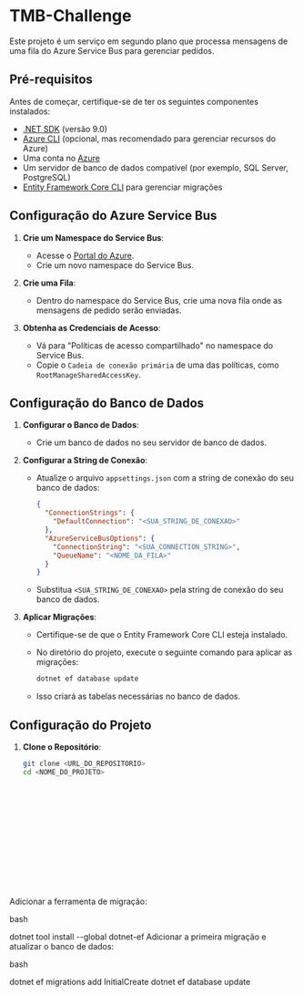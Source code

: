 # TMB-Challenge

Este projeto é um serviço em segundo plano que processa mensagens de uma fila do Azure Service Bus para gerenciar pedidos.

## Pré-requisitos

Antes de começar, certifique-se de ter os seguintes componentes instalados:

- [.NET SDK](https://dotnet.microsoft.com/download) (versão 9.0)
- [Azure CLI](https://docs.microsoft.com/cli/azure/install-azure-cli) (opcional, mas recomendado para gerenciar recursos do Azure)
- Uma conta no [Azure](https://azure.microsoft.com/)
- Um servidor de banco de dados compatível (por exemplo, SQL Server, PostgreSQL)
- [Entity Framework Core CLI](https://docs.microsoft.com/ef/core/cli/dotnet) para gerenciar migrações

## Configuração do Azure Service Bus

1. **Crie um Namespace do Service Bus**:
   - Acesse o [Portal do Azure](https://portal.azure.com/).
   - Crie um novo namespace do Service Bus.

2. **Crie uma Fila**:
   - Dentro do namespace do Service Bus, crie uma nova fila onde as mensagens de pedido serão enviadas.

3. **Obtenha as Credenciais de Acesso**:
   - Vá para "Políticas de acesso compartilhado" no namespace do Service Bus.
   - Copie o `Cadeia de conexão primária` de uma das políticas, como `RootManageSharedAccessKey`.

## Configuração do Banco de Dados

1. **Configurar o Banco de Dados**:
   - Crie um banco de dados no seu servidor de banco de dados.

2. **Configurar a String de Conexão**:
   - Atualize o arquivo `appsettings.json` com a string de conexão do seu banco de dados:

     ```json
     {
       "ConnectionStrings": {
         "DefaultConnection": "<SUA_STRING_DE_CONEXAO>"
       },
       "AzureServiceBusOptions": {
         "ConnectionString": "<SUA_CONNECTION_STRING>",
         "QueueName": "<NOME_DA_FILA>"
       }
     }
     ```

   - Substitua `<SUA_STRING_DE_CONEXAO>` pela string de conexão do seu banco de dados.

3. **Aplicar Migrações**:
   - Certifique-se de que o Entity Framework Core CLI esteja instalado.
   - No diretório do projeto, execute o seguinte comando para aplicar as migrações:

     ```bash
     dotnet ef database update
     ```

   - Isso criará as tabelas necessárias no banco de dados.

## Configuração do Projeto

1. **Clone o Repositório**:
   ```bash
   git clone <URL_DO_REPOSITORIO>
   cd <NOME_DO_PROJETO>
















Adicionar a ferramenta de migração:

bash


dotnet tool install --global dotnet-ef
Adicionar a primeira migração e atualizar o banco de dados:

bash


dotnet ef migrations add InitialCreate
dotnet ef database update